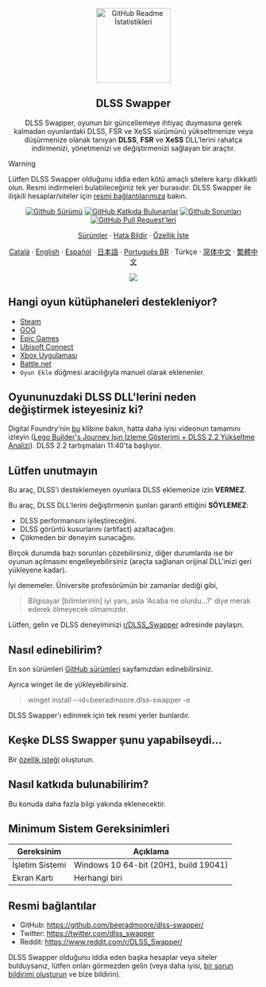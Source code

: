 <p align="center">
 <img width="150px" src="https://beeradmoore.github.io/dlss-swapper/logo_250.png" align="center" alt="GitHub Readme İstatistikleri" />
 <h2 align="center">DLSS Swapper
</h2>
 <p align="center">DLSS Swapper, oyunun bir güncellemeye ihtiyaç duymasına gerek kalmadan oyunlardaki DLSS, FSR ve XeSS sürümünü yükseltmenize veya düşürmenize olanak tanıyan <strong>DLSS</strong>, <strong>FSR</strong> ve <strong>XeSS</strong> DLL'lerini rahatça indirmenizi, yönetmenizi ve değiştirmenizi sağlayan bir araçtır.</p>
</p>

> [!WARNING]
> Lütfen DLSS Swapper olduğunu iddia eden kötü amaçlı sitelere karşı dikkatli olun. Resmi indirmeleri bulabileceğiniz tek yer burasıdır. DLSS Swapper ile ilişkili hesaplar/siteler için [resmi bağlantılarımıza](#resmi-bağlantılar) bakın.

<p align="center">
    <a href="https://github.com/beeradmoore/dlss-swapper/releases"><img alt="Github Sürümü" src="https://img.shields.io/github/v/release/beeradmoore/dlss-swapper" /></a>
    <a href="https://github.com/beeradmoore/dlss-swapper/graphs/contributors"><img alt="GitHub Katkıda Bulunanlar" src="https://img.shields.io/github/contributors/beeradmoore/dlss-swapper" /></a>
    <a href="https://github.com/beeradmoore/dlss-swapper/issues"><img alt="Github Sorunları" src="https://img.shields.io/github/issues/beeradmoore/dlss-swapper?color=0088ff" /></a>
    <a href="https://github.com/beeradmoore/dlss-swapper/pulls"><img alt="GitHub Pull Request'leri" src="https://img.shields.io/github/issues-pr/beeradmoore/dlss-swapper?color=0088ff" /></a>
</p>

<p align="center">
    <a href="https://github.com/beeradmoore/dlss-swapper/releases">Sürümler</a>
    ·
    <a href="https://github.com/beeradmoore/dlss-swapper/issues/new?template=bug_report.yml">Hata Bildir</a>
    ·
    <a href="https://github.com/beeradmoore/dlss-swapper/issues/new?template=feature_request.yml">Özellik İste</a>
</p>

<p align="center">
    <a href="./readmes/readme_ca.md">Català</a>
    ·
    <a href="../README.md">English</a>    
    ·
    <a href="./readme_es.md">Español</a>
    ·
    <a href="./readme_ja-JP.md">日本語</a>    
    ·
    <a href="./readme_pt-BR.md">Português BR</a>
    ·
    Türkçe
    ·
    <a href="./readme_zh-Hans.md">简体中文</a>
    ·
    <a href="./readme_zh-TW.md">繁體中文</a>
</p>

<p align="center">
    <img src="https://beeradmoore.github.io/dlss-swapper/images/usage/usage_4.gif" />
</p>

## Hangi oyun kütüphaneleri destekleniyor?

- [Steam](https://store.steampowered.com/)
- [GOG](https://www.gog.com/en/)
- [Epic Games](https://store.epicgames.com/)
- [Ubisoft Connect](https://www.ubisoft.com/)
- [Xbox Uygulaması](https://www.xbox.com/)
- [Battle.net](https://shop.battle.net/)
- `Oyun Ekle` düğmesi aracılığıyla manuel olarak eklenenler.

## Oyununuzdaki DLSS DLL'lerini neden değiştirmek isteyesiniz ki?

Digital Foundry'nin [bu](https://youtube.com/clip/UgzYyeox3s7jFJZAvYF4AaABCQ) klibine bakın, hatta daha iyisi videonun tamamını izleyin ([Lego Builder's Journey Işın İzleme Gösterimi + DLSS 2.2 Yükseltme Analizi](https://www.youtube.com/watch?v=dtbqJXb1UDw)). DLSS 2.2 tartışmaları 11:40'ta başlıyor.

## Lütfen unutmayın

Bu araç, DLSS'i desteklemeyen oyunlara DLSS eklemenize izin **VERMEZ**.

Bu araç, DLSS DLL'lerini değiştirmenin şunları garanti ettiğini **SÖYLEMEZ**:

- DLSS performansını iyileştireceğini.
- DLSS görüntü kusurlarını (artifact) azaltacağını.
- Çökmeden bir deneyim sunacağını.

Birçok durumda bazı sorunları çözebilirsiniz, diğer durumlarda ise bir oyunun açılmasını engelleyebilirsiniz (araçta sağlanan orijinal DLL'inizi geri yükleyene kadar).

İyi denemeler. Üniversite profesörümün bir zamanlar dediği gibi,

> Bilgisayar [bilimlerinin] iyi yanı, asla 'Acaba ne olurdu...?' diye merak ederek ölmeyecek olmamızdır.

Lütfen, gelin ve DLSS deneyiminizi [r/DLSS_Swapper](https://www.reddit.com/r/DLSS_Swapper/) adresinde paylaşın.

## Nasıl edinebilirim?

En son sürümleri [GitHub sürümleri](https://github.com/beeradmoore/dlss-swapper/releases) sayfamızdan edinebilirsiniz.

Ayrıca winget ile de yükleyebilirsiniz.

> winget install --id=beeradmoore.dlss-swapper -e

DLSS Swapper'ı edinmek için tek resmi yerler bunlardır.

## Keşke DLSS Swapper şunu yapabilseydi...

Bir [özellik isteği](https://github.com/beeradmoore/dlss-swapper/issues/new?template=feature_request.yml) oluşturun.

## Nasıl katkıda bulunabilirim?

Bu konuda daha fazla bilgi yakında eklenecektir.

## Minimum Sistem Gereksinimleri

| Gereksinim      | Açıklama                              |
| --------------- | ------------------------------------- |
| İşletim Sistemi | Windows 10 64-bit (20H1, build 19041) |
| Ekran Kartı     | Herhangi biri                         |

## Resmi bağlantılar

- GitHub: https://github.com/beeradmoore/dlss-swapper/
- Twitter: https://twitter.com/dlss_swapper
- Reddit: https://www.reddit.com/r/DLSS_Swapper/

DLSS Swapper olduğunu iddia eden başka hesaplar veya siteler bulduysanız, lütfen onları görmezden gelin (veya daha iyisi, [bir sorun bildirimi oluşturun](https://github.com/beeradmoore/dlss-swapper/issues/new?template=other_issue.yml) ve bize bildirin).
